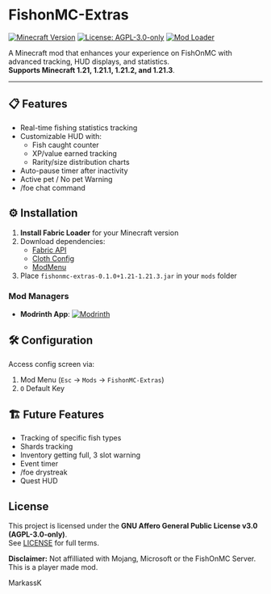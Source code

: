 # FishonMC-Extras

[![Minecraft Version](https://img.shields.io/badge/Minecraft-1.21%20to%201.21.3-blue)](https://minecraft.net)
[![License: AGPL-3.0-only](https://img.shields.io/badge/License-AGPL--3.0--only-green)](https://opensource.org/licenses/AGPL-3.0)
[![Mod Loader](https://img.shields.io/badge/Mod%20Loader-Fabric-orange)](https://fabricmc.net)

A Minecraft mod that enhances your experience on FishOnMC with advanced tracking, HUD displays, and statistics.  
**Supports Minecraft 1.21, 1.21.1, 1.21.2, and 1.21.3**.

---

## 📋 Features
- Real-time fishing statistics tracking
- Customizable HUD with:
    - Fish caught counter
    - XP/value earned tracking
    - Rarity/size distribution charts
- Auto-pause timer after inactivity
- Active pet / No pet Warning
- /foe chat command

## ⚙️ Installation
1. **Install Fabric Loader** for your Minecraft version
2. Download dependencies:
    - [Fabric API](https://modrinth.com/mod/fabric-api)
    - [Cloth Config](https://modrinth.com/mod/cloth-config)
    - [ModMenu](https://modrinth.com/mod/modmenu)
3. Place `fishonmc-extras-0.1.0+1.21-1.21.3.jar` in your `mods` folder

### Mod Managers
- **Modrinth App**: [![Modrinth](https://cdn.modrinth.com/img/modrinth-badge.png)](https://modrinth.com/mod/fishonmc-extras)

## 🛠️ Configuration
Access config screen via:
1. Mod Menu (`Esc` → `Mods` → `FishonMC-Extras`)
2. `O` Default Key


## 🏗️ Future Features
- Tracking of specific fish types
- Shards tracking
- Inventory getting full, 3 slot warning
- Event timer
- /foe drystreak
- Quest HUD


## License
This project is licensed under the **GNU Affero General Public License v3.0 (AGPL-3.0-only)**.  
See [LICENSE](LICENSE) for full terms.

**Disclaimer:** Not affilliated with Mojang, Microsoft or the FishOnMC Server. This is a player made mod.

MarkassK
